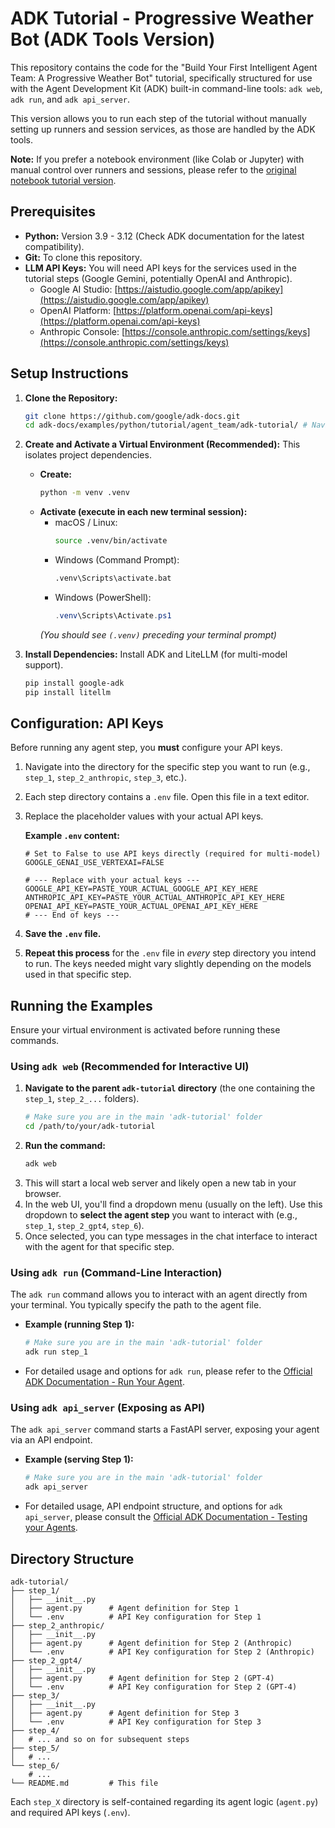 # ADK Tutorial - Progressive Weather Bot (ADK Tools Version)

This repository contains the code for the "Build Your First Intelligent Agent Team: A Progressive Weather Bot" tutorial, specifically structured for use with the Agent Development Kit (ADK) built-in command-line tools: `adk web`, `adk run`, and `adk api_server`.

This version allows you to run each step of the tutorial without manually setting up runners and session services, as those are handled by the ADK tools.

**Note:** If you prefer a notebook environment (like Colab or Jupyter) with manual control over runners and sessions, please refer to the [original notebook tutorial version](Your_Link_To_Notebook_Version_Here).

## Prerequisites

*   **Python:** Version 3.9 - 3.12 (Check ADK documentation for the latest compatibility).
*   **Git:** To clone this repository.
*   **LLM API Keys:** You will need API keys for the services used in the tutorial steps (Google Gemini, potentially OpenAI and Anthropic).
    *   Google AI Studio: [https://aistudio.google.com/app/apikey](https://aistudio.google.com/app/apikey)
    *   OpenAI Platform: [https://platform.openai.com/api-keys](https://platform.openai.com/api-keys)
    *   Anthropic Console: [https://console.anthropic.com/settings/keys](https://console.anthropic.com/settings/keys)

## Setup Instructions

1.  **Clone the Repository:**
    ```bash
    git clone https://github.com/google/adk-docs.git
    cd adk-docs/examples/python/tutorial/agent_team/adk-tutorial/ # Navigate into the cloned directory
    ```

2.  **Create and Activate a Virtual Environment (Recommended):**
    This isolates project dependencies.

    *   **Create:**
        ```bash
        python -m venv .venv
        ```
    *   **Activate (execute in each new terminal session):**
        *   macOS / Linux:
            ```bash
            source .venv/bin/activate
            ```
        *   Windows (Command Prompt):
            ```bash
            .venv\Scripts\activate.bat
            ```
        *   Windows (PowerShell):
            ```ps1
            .venv\Scripts\Activate.ps1
            ```
        *(You should see `(.venv)` preceding your terminal prompt)*

3.  **Install Dependencies:**
    Install ADK and LiteLLM (for multi-model support).
    ```bash
    pip install google-adk
    pip install litellm
    ```

## Configuration: API Keys

Before running any agent step, you **must** configure your API keys.

1.  Navigate into the directory for the specific step you want to run (e.g., `step_1`, `step_2_anthropic`, `step_3`, etc.).
2.  Each step directory contains a `.env` file. Open this file in a text editor.
3.  Replace the placeholder values with your actual API keys.

    **Example `.env` content:**
    ```dotenv
    # Set to False to use API keys directly (required for multi-model)
    GOOGLE_GENAI_USE_VERTEXAI=FALSE

    # --- Replace with your actual keys ---
    GOOGLE_API_KEY=PASTE_YOUR_ACTUAL_GOOGLE_API_KEY_HERE
    ANTHROPIC_API_KEY=PASTE_YOUR_ACTUAL_ANTHROPIC_API_KEY_HERE
    OPENAI_API_KEY=PASTE_YOUR_ACTUAL_OPENAI_API_KEY_HERE
    # --- End of keys ---
    ```
4.  **Save the `.env` file.**
5.  **Repeat this process** for the `.env` file in *every* step directory you intend to run. The keys needed might vary slightly depending on the models used in that specific step.

## Running the Examples

Ensure your virtual environment is activated before running these commands.

### Using `adk web` (Recommended for Interactive UI)

1.  **Navigate to the parent `adk-tutorial` directory** (the one containing the `step_1`, `step_2_...` folders).
    ```bash
    # Make sure you are in the main 'adk-tutorial' folder
    cd /path/to/your/adk-tutorial
    ```
2.  **Run the command:**
    ```bash
    adk web
    ```
3.  This will start a local web server and likely open a new tab in your browser.
4.  In the web UI, you'll find a dropdown menu (usually on the left). Use this dropdown to **select the agent step** you want to interact with (e.g., `step_1`, `step_2_gpt4`, `step_6`).
5.  Once selected, you can type messages in the chat interface to interact with the agent for that specific step.

### Using `adk run` (Command-Line Interaction)

The `adk run` command allows you to interact with an agent directly from your terminal. You typically specify the path to the agent file.

*   **Example (running Step 1):**
    ```bash
    # Make sure you are in the main 'adk-tutorial' folder
    adk run step_1
    ```
*   For detailed usage and options for `adk run`, please refer to the [Official ADK Documentation - Run Your Agent](https://google.github.io/adk-docs/get-started/quickstart/#terminal-adk-run).

### Using `adk api_server` (Exposing as API)

The `adk api_server` command starts a FastAPI server, exposing your agent via an API endpoint.

*   **Example (serving Step 1):**
    ```bash
    # Make sure you are in the main 'adk-tutorial' folder
    adk api_server
    ```
*   For detailed usage, API endpoint structure, and options for `adk api_server`, please consult the [Official ADK Documentation - Testing your Agents](https://google.github.io/adk-docs/get-started/testing/).

## Directory Structure

```
adk-tutorial/
├── step_1/
│   ├── __init__.py
│   ├── agent.py      # Agent definition for Step 1
│   └── .env          # API Key configuration for Step 1
├── step_2_anthropic/
│   ├── __init__.py
│   ├── agent.py      # Agent definition for Step 2 (Anthropic)
│   └── .env          # API Key configuration for Step 2 (Anthropic)
├── step_2_gpt4/
│   ├── __init__.py
│   ├── agent.py      # Agent definition for Step 2 (GPT-4)
│   └── .env          # API Key configuration for Step 2 (GPT-4)
├── step_3/
│   ├── __init__.py
│   ├── agent.py      # Agent definition for Step 3
│   └── .env          # API Key configuration for Step 3
├── step_4/
│   # ... and so on for subsequent steps
├── step_5/
│   # ...
└── step_6/
    # ...
└── README.md         # This file
```

Each `step_X` directory is self-contained regarding its agent logic (`agent.py`) and required API keys (`.env`).